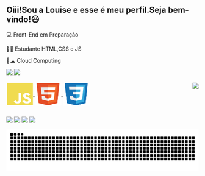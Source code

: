 ## Oiii!Sou a Louise e esse é meu perfil.Seja bem-vindo!😃

💻 Front-End em Preparação

👨‍💻 Estudante HTML,CSS e JS

🚀☁ Cloud Computing

<div>
  <a href="https://github.com/louisebatistuta">
  <img height="180em" src="https://github-readme-stats.vercel.app/api?username=louisebatistuta&show_icons=true&theme=radical&include_all_commits=true&count_private=true"/>
  <img height="180em" src="https://github-readme-stats.vercel.app/api/top-langs/?username=louisebatistuta&exclude_repo = github-readme-stats,louisebatistuta.github.io )]layout=&langs_count=10&theme=radical"/>
</div>
<div style="display: inline_block"><br>
  <img align="center" alt="Louise-Js" height="60" width="70" src="https://raw.githubusercontent.com/devicons/devicon/master/icons/javascript/javascript-plain.svg">
  <img align="center" alt="Louise-HTML" height="60" width="70" src="https://raw.githubusercontent.com/devicons/devicon/master/icons/html5/html5-original.svg">
  <img align="center" alt="Louise-CSS" height="60" width="70" src="https://raw.githubusercontent.com/devicons/devicon/master/icons/css3/css3-original.svg"><img 
  <img align="right"Louise-Anime" src="https://i.picasion.com/pic91/0f68065344a6e64d34c340a818a775af.gif"
  
  
 
                                                                                                        
  </div>                                   
  
 ##
<div> 
  <a href="https://www.instagram.com/louise.batistuta/" target="_blank"><img src="https://img.shields.io/badge/-Instagram-%23E4405F?style=for-the-badge&logo=instagram&logoColor=white" target="_blank"></a>
 	<a href="https://www.facebook.com/louise.batistuta/" target="_blank"><img src="https://img.shields.io/badge/Facebook-1877F2?style=for-the-badge&logo=facebook&logoColor=white" target="_blank"></a>
  <a href = "mailto:louise.batistuta@gmail.com"><img src="https://img.shields.io/badge/-Gmail-%23333?style=for-the-badge&logo=gmail&logoColor=white" target="_blank"></a>
  <a href="https://www.linkedin.com/in/louisebatistuta/" target="_blank"><img src="https://img.shields.io/badge/-LinkedIn-%230077B5?style=for-the-badge&logo=linkedin&logoColor=white" target="_blank"></a> 
  
 
 ![Snake animation](https://github.com/louisebatistuta/louisebatistuta/blob/output/github-contribution-grid-snake.svg)
 
 
</div>

